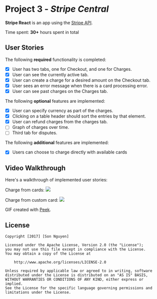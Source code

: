 # Project 3 - *Stripe Central*

**Stripe React** is an app using the [Stripe API](https://stripe.com/docs/api).

Time spent: **30+** hours spent in total

## User Stories

The following **required** functionality is completed:

- [x] User has two tabs, one for Checkout, and one for Charges.
- [x] User can see the currently active tab.
- [x] User can create a charge for a desired amount on the Checkout tab.
- [x] User sees an error message when there is a card processing error.
- [x] User can see past charges on the Charges tab.

The following **optional** features are implemented:

- [x] User can specify currency as part of the charges.
- [x] Clicking on a table header should sort the entries by that element.
- [x] User can refund charges from the charges tab. 
- [ ] Graph of charges over time.
- [ ] Third tab for disputes. 

The following **additional** features are implemented:

- [x] Users can choose to charge directly with available cards

## Video Walkthrough

Here's a walkthrough of implemented user stories:

Charge from cards:
![](https://i.imgur.com/FQdff2B.gif)

Charge from custom card:
![](https://i.imgur.com/YXUwKgh.gif)

GIF created with [Peek](https://github.com/phw/peek).

## License

    Copyright [2017] [Son Nguyen]

    Licensed under the Apache License, Version 2.0 (the "License");
    you may not use this file except in compliance with the License.
    You may obtain a copy of the License at

        http://www.apache.org/licenses/LICENSE-2.0

    Unless required by applicable law or agreed to in writing, software
    distributed under the License is distributed on an "AS IS" BASIS,
    WITHOUT WARRANTIES OR CONDITIONS OF ANY KIND, either express or implied.
    See the License for the specific language governing permissions and
    limitations under the License.

